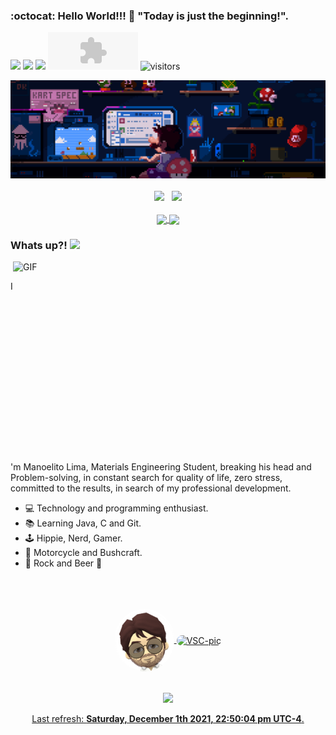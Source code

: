 ### :octocat: Hello World!!! 🎒 "Today is just the beginning!". 
<a href="https://www.instagram.com/manoelitolima/" target="_blank"><img src="https://img.shields.io/badge/-Instagram-%23E4405F?style=for-the-badge&logo=instagram&logoColor=white" target="_blank"></a>
  <a href="https://www.linkedin.com/in/manoelito-lima-02923044/" target="_blank"><img src="https://img.shields.io/badge/-LinkedIn-%230077B5?style=for-the-badge&logo=linkedin&logoColor=white" target="_blank"></a> 
  <a href="https://discord.com/channels/@AllergicPoet" target="_blank"><img src="https://img.shields.io/badge/Discord-7289DA?style=for-the-badge&logo=discord&logoColor=white" target="_blank"></a>
  <embed height="60" type="audio/midi" width="144" src="modem.mp3" volume="60" loop="false" autostart="false" />
  <img 
    src="https://visitor-badge.laobi.icu/badge?page_id=AllergicPoet"
    alt="visitors">
</h1>
  
<div>
  <img
    src="https://github.com/AllergicPoet/AllergicPoet/blob/main/MarioDev.gif" 
    alt="mario dev"
    />
</div>

<br/>

<div  align="center">
 <a href="https://github.com/AllergicPoet"></a>
  <img height="150em" src="https://github-readme-stats.vercel.app/api?username=AllergicPoet&hide_border=true&show_icons=true&theme=monokai&include_all_commits=true&count_private=true"/> &nbsp;
  <img height="150em" src="https://github-readme-streak-stats.herokuapp.com/?user=AllergicPoet&hide_border=true&theme=monokai&show_icons=true"/>

</div>

<div  align="center">
 
 </br>
 
<a href="https://github.com/AllergicPoet/JavaProjects_Studies">
  <img align="center" height="120" src="https://github-readme-stats.vercel.app/api/pin/?username=AllergicPoet&repo=JavaProjects_Studies&hide_border=true&theme=monokai" />
</a>
  
<a href="https://github.com/AllergicPoet/CProjects_Studies">
  <img align="center" height="120" src="https://github-readme-stats.vercel.app/api/pin/?username=AllergicPoet&repo=CProjects_Studies&hide_border=true&theme=monokai" />
</a>
 
</div>

### Whats up?!  <img src="https://media.giphy.com/media/hvRJCLFzcasrR4ia7z/giphy.gif" width="25px">

<img align="right" alt="GIF" src="https://github.com/abhisheknaiidu/abhisheknaiidu/raw/master/code.gif?raw=true" width="500" height="320" />

<br/>

I'm Manoelito Lima, Materials Engineering Student, breaking his head and Problem-solving, in constant search for quality of life, zero stress, committed to the results, in search of my professional development.
<br/>
 
- 💻 Technology and programming enthusiast. 
- 📚 Learning Java, C and Git.
- 🕹 Hippie, Nerd, Gamer. 
- 🌄 Motorcycle and Bushcraft. 
- 🎸 Rock and Beer 🍻


</br>
<br/>
<br/>

<div align="center">
<a href="https://github.com/AllergicPoet/github-readme-stats">
 <img align="center" alt="Mano-pic" height="100" style="border-radius:50px;" src="https://github.com/AllergicPoet/AllergicPoet/blob/main/AllergicPoet.png"> <img align="center" alt="VSC-pic" height="50" style="border-radius:150px" src="https://img.icons8.com/color/480/000000/visual-studio-code-2019.png"/>
</a>
</div>

<br/>
<br/>


<div align="center">
  <a href="https://github.com/AllergicPoet">
  <img height="100em" src="https://github-readme-stats.vercel.app/api/top-langs/?username=AllergicPoet&layout=compact&langs_count=7&theme=monokai"/>
</div>

<p align="center">Last refresh: <b>Saturday, December 1th 2021, 22:50:04 pm UTC-4</b>. </p>

